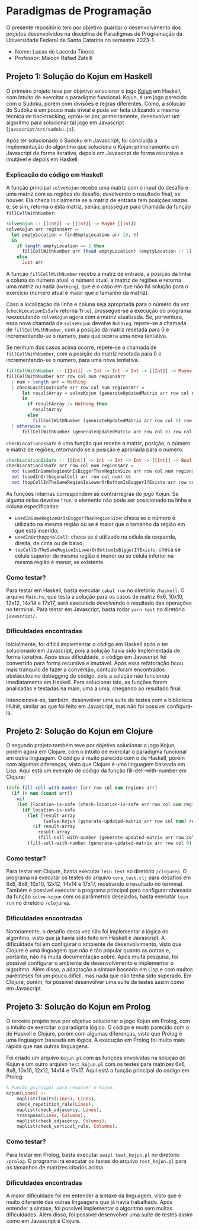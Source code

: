 # Paradigmas de Programação

O presente repositório tem por objetivo guardar o desenvolvimento dos projetos
desenvolvidos na disciplina de Paradigmas de Programação da Universidade Federal
de Santa Catarina no semestre 2023-1.

- Nome: Lucas de Lacerda Tinoco
- Professor: Maicon Rafael Zatelli

## Projeto 1: Solução do Kojun em Haskell

O primeiro projeto teve por objetivo solucionar o jogo
[Kojun](https://www.janko.at/Raetsel/Kojun/index.htm) em Haskell, com intuito de
exercitar o paradigma funcional. Kojun, é um jogo parecido com o Sudoku, porém
com divisões e regras diferentes. Como, a solução do Sudoku é um pouco mais
trivial e pode ser feita utilizando a mesma técnica de backtracking, optou-se
por, primeiramente, desenvolver um algoritmo para solucionar tal jogo em
Javascript (`javascript/src/sudoku.js`).

Após ter solucionado o Sudoku em Javascript, foi concluída a implementação do
algoritmo que soluciona o Kojun: primeiramente em Javascript de forma iterativa,
depois em Javascript de forma recursiva e imutável e depois em Haskell.

### Explicação do código em Haskell

A função principal `solveKojun` recebe uma matriz com o input do desafio e uma
matriz com as regiões do desafio, devolvendo o resultado final, se houver. Ela
checa inicialmente se a matriz de entrada tem posições vazias e, se sim, retorna
o esta matriz, senão, prossegue para chamada da função `fillCellWithNumber`:

```haskell
solveKojun :: [[Int]] -> [[Int]] -> Maybe [[Int]]
solveKojun arr regionsArr =
  let emptyLocation = findEmptyLocation arr [0, 0]
  in
    if length emptyLocation == 2 then
      fillCellWithNumber arr (head emptyLocation) (emptyLocation !! 1) 1 regionsArr
    else
      Just arr
```

A função `fillCellWithNumber` recebe a matrz de entrada, a posição da linha e
coluna do número atual, o número atual, a matriz de regiões e retorna uma matriz
ou nada (`Nothing`), que é o caso em que não há solução para o exercício (número
atual é maior que o tamanho da matriz).

Caso a localização da linha e coluna seja apropriada para o número da vez
(`checkLocationIsSafe` retorna `True`), prossegue-se a execução do programa
reexecutando `solveKojun` agora com a matriz atualizada. Se, porventura, essa
nova chamada de `solveKojun` devolve `Nothing`, repete-se a chamada de
`fillCellWithNumber`, com a posição da matriz resetada para 0 e incrementando-se
o número, para que ocorra uma nova tentativa.

Se nenhum dos casos acima ocorre, repete-se a chamada de `fillCellWithNumber`,
com a posição da matriz resetada para 0 e incrementando-se o número, para uma
nova tentativa.

```haskell
fillCellWithNumber :: [[Int]] -> Int -> Int -> Int -> [[Int]] -> Maybe [[Int]]
fillCellWithNumber arr row col num regionsArr
  | num > length arr = Nothing
  | checkLocationIsSafe arr row col num regionsArr =
      let resultArray = solveKojun (generateUpdatedMatrix arr row col num) regionsArr
      in
        if resultArray /= Nothing then
          resultArray
        else
          fillCellWithNumber (generateUpdatedMatrix arr row col 0) row col (num + 1) regionsArr
  | otherwise =
      fillCellWithNumber (generateUpdatedMatrix arr row col 0) row col (num + 1) regionsArr
```

`checkLocationIsSafe` é uma função que recebe a matriz, posição, o número e
matriz de regiões, retornando se a posição é aproriada para o número:

```haskell
checkLocationIsSafe :: [[Int]] -> Int -> Int -> Int -> [[Int]] -> Bool
checkLocationIsSafe arr row col num regionsArr =
  not (usedInSameRegionOrIsBiggerThanRegionSize arr row col num regionsArr) &&
  not (usedInOrthogonalCell arr row col num) &&
  not (topCellInTheSameRegionIsLowerOrBottomIsBiggerIfExists arr row col num regionsArr)
```

As funções internas correspondem às contrarregras do jogo Kojun. Se alguma delas
devolve `True`, o elemento não pode ser posicionado na linha e coluna
especificadas:

- `usedInSameRegionOrIsBiggerThanRegionSize`: checa se o número é utilizado na
  mesma região ou se é maior que o tamanho da região em que está inserido;
- `usedInOrthogonalCell`: checa se é utilizado na célula da esquerda, direita,
  de cima ou de baixo;
- `topCellInTheSameRegionIsLowerOrBottomIsBiggerIfExists`: checa se célula
  superior de mesma região é menor ou se célula inferior na mesma região é
  menor, se existente.

### Como testar?

Para testar em Haskell, basta executar `cabal run` no diretório `/haskell`. O
arquivo `Main.hs`, que testa a solução para os casos de matriz 6x6, 10x10,
12x12, 14x14 e 17x17, será executado devolvendo o resultado das operações no
terminal. Para testar em Javascript, basta rodar `yarn test` no diretório
`javascript/`.

### Dificuldades encontradas

Inicialmente, foi difícil implementar o código em Haskell após o ter solucionado
em Javascript, pois a solução havia sido implementada de forma iterativa. Após
essa dificuldade, o código em Javascript foi convertido para forma recursiva e
imutável. Após essa refatoração ficou mais tranquilo de fazer a conversão,
contudo foram encontrados obstáculos no debugging do código, pois a solução não
funcionou imediatamente em Haskell. Para solucionar isto, as funções foram
analisadas e testadas na main, uma a uma, chegando ao resultado final.

Intencionava-se, também, desenvolver uma suíte de testes com a biblioteca HUnit,
similar ao que foi feito em Javascript, mas não foi possível configurá-la.

## Projeto 2: Solução do Kojun em Clojure

O segundo projeto também teve por objetivo solucionar o jogo Kojun, porém agora
em Clojure, com o intuito de exercitar o paradigma funcional em outra linguagem.
O código é muito parecido com o de Haskell, porém com algumas diferenças, visto
que Clojure é uma linguagem baseada em Lisp. Aqui está um exemplo de código da
função fill-dell-with-number em Clojure:

```clojure
(defn fill-cell-with-number [arr row col num regions-arr]
  (if (> num (count arr))
    nil
    (let [location-is-safe (check-location-is-safe arr row col num regions-arr)]
      (if location-is-safe
        (let [result-array
              (solve-kojun (generate-updated-matrix arr row col num) regions-arr)]
          (if result-array
            result-array
            (fill-cell-with-number (generate-updated-matrix arr row col 0) row col (inc num) regions-arr)))
        (fill-cell-with-number (generate-updated-matrix arr row col 0) row col (inc num) regions-arr)))))
```

### Como testar?

Para testar em Clojure, basta executar `lein test` no diretório `/clojurep`. O
programa irá executar os testes do arquivo `core_test.clj` para desafios em 6x6,
8x8, 10x10, 12x12, 14x14 e 17x17, mostrando o resultado no terminal. Também é
possível executar o programa principal para configurar chamada da função
`solve-kojun` com os parâmetros desejados, basta executar `lein run` no
diretório `/clojurep`.

### Dificuldades encontradas

Notoriamente, o desafio desta vez não foi implementar a lógica do algoritmo,
visto que já havia sido feito em Haskell e Javascript. A dificuldade foi em
configurar o ambiente de desenvolvimento, visto que Clojure é uma linguagem que
não é tão popular quanto as outras e, portanto, não há muita documentação sobre.
Após muita pesquisa, foi possível configurar o ambiente de desenvolvimento e
implementar o algoritmo. Além disso, a adaptação a sintaxe baseada em Lisp e com
muitos parênteses foi um pouco difícil, mas nada que não tenha sido superado. Em
Clojure, porém, foi possível desenvolver uma suíte de testes assim como em
Javascript.

## Projeto 3: Solução do Kojun em Prolog

O terceiro projeto teve por objetivo solucionar o jogo Kojun em Prolog, com o
intuito de exercitar o paradigma lógico. O código é muito parecido com o de
Haskell e Clojure, porém com algumas diferenças, visto que Prolog é uma
linguagem baseada em lógica. A execução em Prolog foi muito mais rápida que nas
outras linguagens.

Foi criado um arquivo `kojun.pl` com as funções envolvidas na solução do Kojun e
um outro arquivo `test_kojun.pl` com os testes para matrizes 6x6, 8x8, 10x10,
12x12, 14x14 e 17x17. Aqui está a função principal do código em Prolog:

```prolog
% Função principal para resolver o kojun.
kojun(Lines) :-
    maplist(limits(Lines), Lines),
    check_repetition_rule(Lines),
    maplist(check_adjacency, Lines),
    transpose(Lines, Columns),
    maplist(check_adjacency, Columns),
    maplist(check_vertical_rule, Columns).
```

### Como testar?

Para testar em Prolog, basta executar `swipl test_kojun.pl` no diretório
`/prolog`. O programa irá executar os testes do arquivo `test_kojun.pl` para os
tamanhos de matrizes citados acima.

### Dificuldades encontradas

A maior dificuldade foi em entender a sintaxe da linguagem, visto que é muito
diferente das outras linguagens que já havia trabalhado. Após entender a
sintaxe, foi possível implementar o algoritmo sem muitas dificuldades. Além
disso, foi possível desenvolver uma suíte de testes assim como em Javascript e
Clojure.
